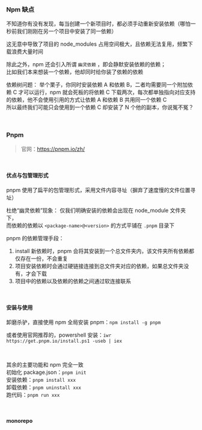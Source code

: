 ### Npm 缺点

不知道你有没有发现，每当创建一个新项目时，都必须手动重新安装依赖（哪怕一秒前我们刚刚在另一个项目中安装了同一依赖）

这无意中导致了项目的 node_modules 占用空间极大，且依赖无法复用，频繁下载浪费大量时间

除此之外，npm 还会引入所谓 `幽灵依赖` ，即会静默安装依赖的依赖；  
比如我们本来想装一个依赖，他却同时给你装了依赖的依赖

依赖树问题：
举个栗子，你同时安装依赖 A 和依赖 B，二者均需要同一个附加依赖 C 才可以运行，npm 就会死板的将依赖 C 下载两次，每次都单独指向对应支持的依赖，他不会使用引用的方式让依赖 A 和依赖 B 共用同一个依赖 C  
所以最终我们可能只会使用到一个依赖 C 却安装了 N 个他的副本，你说冤不冤？

<br>

### Pnpm

> 官网：https://pnpm.io/zh/

<br>

#### 优点与包管理形式

pnpm 使用了扁平的包管理形式，采用文件内容寻址（摒弃了速度慢的文件位置寻址）

杜绝“幽灵依赖”现象：
仅我们明确安装的依赖会出现在 node_module 文件夹下，  
而依赖的依赖以 `<package-name>@<version>` 的方式平铺在 `.pnpm` 目录下

pnpm 的依赖管理手段：

1. install 新依赖时，pnpm 会将其安装到一个总文件夹内，该文件夹所有依赖都仅存在一份，不会重复
2. 项目安装依赖时会通过硬链接连接到总文件夹对应的依赖，如果总文件夹没有，才会下载
3. 项目中的依赖以及依赖的依赖之间通过软连接联系

<br>

#### 安装与使用

卸磨杀驴，直接使用 npm 全局安装 pnpm：`npm install -g pnpm`

或者使用官网推荐的，powershell 安装：`iwr https://get.pnpm.io/install.ps1 -useb | iex`

<br>

其余的主要功能和 npm 完全一致  
初始化 package.json：`pnpm init`  
安装依赖：`pnpm install xxx`  
卸载依赖：`pnpm uninstall xxx`  
跑代码：`pnpm run xxx`

<br>

#### monorepo
